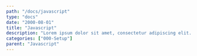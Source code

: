 ```yaml
---
path: "/docs/javascript"
type: "docs"
date: "2000-08-01"
title: "Javascript"
description: "Lorem ipsum dolor sit amet, consectetur adipiscing elit. Nunc tempus laoreet leo sit amet iaculis."
categories: ["000-Setup"]
parent: "Javascript"
---
```

